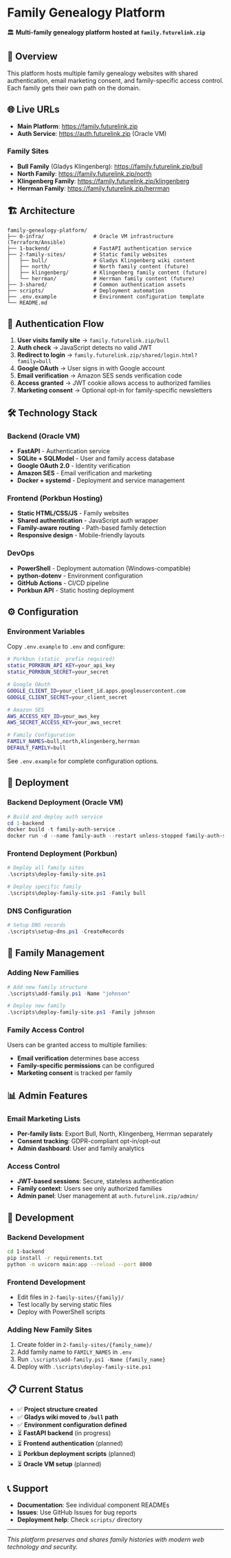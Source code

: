 # Family Genealogy Platform

🏛️ **Multi-family genealogy platform hosted at `family.futurelink.zip`**

## 📖 Overview

This platform hosts multiple family genealogy websites with shared authentication, email marketing consent, and family-specific access control. Each family gets their own path on the domain.

## 🌐 Live URLs

- **Main Platform**: https://family.futurelink.zip
- **Auth Service**: https://auth.futurelink.zip (Oracle VM)

### Family Sites
- **Bull Family** (Gladys Klingenberg): https://family.futurelink.zip/bull
- **North Family**: https://family.futurelink.zip/north
- **Klingenberg Family**: https://family.futurelink.zip/klingenberg  
- **Herrman Family**: https://family.futurelink.zip/herrman

## 🏗️ Architecture

```
family-genealogy-platform/
├── 0-infra/                # Oracle VM infrastructure (Terraform/Ansible)
├── 1-backend/              # FastAPI authentication service
├── 2-family-sites/         # Static family websites
│   ├── bull/               # Gladys Klingenberg wiki content
│   ├── north/              # North family content (future)
│   ├── klingenberg/        # Klingenberg family content (future)
│   └── herrman/            # Herrman family content (future)
├── 3-shared/               # Common authentication assets
├── scripts/                # Deployment automation
├── .env.example            # Environment configuration template
└── README.md
```

## 🔐 Authentication Flow

1. **User visits family site** → `family.futurelink.zip/bull`
2. **Auth check** → JavaScript detects no valid JWT
3. **Redirect to login** → `family.futurelink.zip/shared/login.html?family=bull`
4. **Google OAuth** → User signs in with Google account
5. **Email verification** → Amazon SES sends verification code
6. **Access granted** → JWT cookie allows access to authorized families
7. **Marketing consent** → Optional opt-in for family-specific newsletters

## 🛠️ Technology Stack

### Backend (Oracle VM)
- **FastAPI** - Authentication service
- **SQLite + SQLModel** - User and family access database
- **Google OAuth 2.0** - Identity verification
- **Amazon SES** - Email verification and marketing
- **Docker + systemd** - Deployment and service management

### Frontend (Porkbun Hosting)
- **Static HTML/CSS/JS** - Family websites
- **Shared authentication** - JavaScript auth wrapper
- **Family-aware routing** - Path-based family detection
- **Responsive design** - Mobile-friendly layouts

### DevOps
- **PowerShell** - Deployment automation (Windows-compatible)
- **python-dotenv** - Environment configuration
- **GitHub Actions** - CI/CD pipeline
- **Porkbun API** - Static hosting deployment

## ⚙️ Configuration

### Environment Variables

Copy `.env.example` to `.env` and configure:

```bash
# Porkbun (static_ prefix required)
static_PORKBUN_API_KEY=your_api_key
static_PORKBUN_SECRET=your_secret

# Google OAuth
GOOGLE_CLIENT_ID=your_client_id.apps.googleusercontent.com
GOOGLE_CLIENT_SECRET=your_client_secret

# Amazon SES
AWS_ACCESS_KEY_ID=your_aws_key
AWS_SECRET_ACCESS_KEY=your_aws_secret

# Family Configuration
FAMILY_NAMES=bull,north,klingenberg,herrman
DEFAULT_FAMILY=bull
```

See `.env.example` for complete configuration options.

## 🚀 Deployment

### Backend Deployment (Oracle VM)
```powershell
# Build and deploy auth service
cd 1-backend
docker build -t family-auth-service .
docker run -d --name family-auth --restart unless-stopped family-auth-service
```

### Frontend Deployment (Porkbun)
```powershell
# Deploy all family sites
.\scripts\deploy-family-site.ps1

# Deploy specific family
.\scripts\deploy-family-site.ps1 -Family bull
```

### DNS Configuration
```powershell
# Setup DNS records
.\scripts\setup-dns.ps1 -CreateRecords
```

## 👥 Family Management

### Adding New Families
```powershell
# Add new family structure
.\scripts\add-family.ps1 -Name "johnson"

# Deploy new family
.\scripts\deploy-family-site.ps1 -Family johnson
```

### Family Access Control

Users can be granted access to multiple families:
- **Email verification** determines base access
- **Family-specific permissions** can be configured
- **Marketing consent** is tracked per family

## 📊 Admin Features

### Email Marketing Lists
- **Per-family lists**: Export Bull, North, Klingenberg, Herrman separately
- **Consent tracking**: GDPR-compliant opt-in/opt-out
- **Admin dashboard**: User and family analytics

### Access Control
- **JWT-based sessions**: Secure, stateless authentication  
- **Family context**: Users see only authorized families
- **Admin panel**: User management at `auth.futurelink.zip/admin/`

## 🔧 Development

### Backend Development
```bash
cd 1-backend
pip install -r requirements.txt
python -m uvicorn main:app --reload --port 8000
```

### Frontend Development
- Edit files in `2-family-sites/{family}/`
- Test locally by serving static files
- Deploy with PowerShell scripts

### Adding New Family Sites
1. Create folder in `2-family-sites/{family_name}/`
2. Add family name to `FAMILY_NAMES` in `.env`
3. Run `.\scripts\add-family.ps1 -Name {family_name}`
4. Deploy with `.\scripts\deploy-family-site.ps1`

## 📋 Current Status

- ✅ **Project structure created**
- ✅ **Gladys wiki moved to `/bull` path**
- ✅ **Environment configuration defined**
- ⏳ **FastAPI backend** (in progress)
- ⏳ **Frontend authentication** (planned)
- ⏳ **Porkbun deployment scripts** (planned)
- ⏳ **Oracle VM setup** (planned)

## 📞 Support

- **Documentation**: See individual component READMEs
- **Issues**: Use GitHub Issues for bug reports
- **Deployment help**: Check `scripts/` directory

---

*This platform preserves and shares family histories with modern web technology and security.*